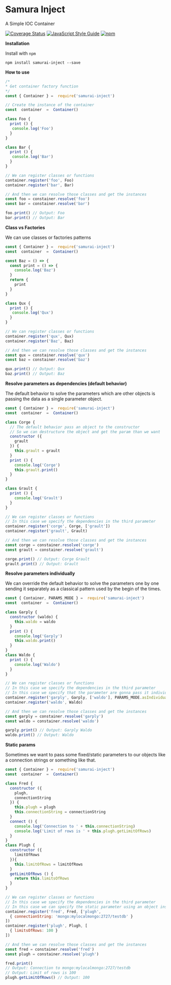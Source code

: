 # Samura Inject

A Simple IOC Container

[![Coverage Status](https://coveralls.io/repos/github/Pabloitto/samurainject/badge.svg?branch=master)](https://coveralls.io/github/Pabloitto/samurainject?branch=master)
[![JavaScript Style Guide](https://img.shields.io/badge/code%20style-standard-brightgreen.svg)](http://standardjs.com/)
[![npm](https://img.shields.io/github/license/mashape/apistatus.svg)](https://github.com/Pabloitto/samurainject/blob/master/LICENSE)

**Installation**

Install with `npm`
```
npm install samurai-inject --save
```

**How to use**
```javascript
/*
* Get container factory function
*/
const { Container } =  require('samurai-inject')

// Create the instance of the container
const  container  =  Container() 

class Foo {
  print () {
   console.log('Foo')
  }
}

class Bar {
  print () {
   console.log('Bar')
  }
}

// We can register classes or functions
container.register('foo', Foo)
container.register('bar', Bar)

// And then we can resolve those classes and get the instances
const foo = constainer.resolve('foo')
const bar = constainer.resolve('bar')

foo.print() // Output: Foo
bar.print() // Output: Bar
```

**Class vs Factories**

We can use classes or factories patterns

```javascript
const { Container } =  require('samurai-inject')
const  container  =  Container() 

const Baz = () => {
  const print = () => {
    console.log('Baz')
  }
  return {
    print
  }
}

class Qux {
  print () {
   console.log('Qux')
  }
}

// We can register classes or functions
container.register('qux', Qux)
container.register('Baz', Baz)

// And then we can resolve those classes and get the instances
const qux = constainer.resolve('qux')
const baz = constainer.resolve('baz')

qux.print() // Output: Qux
baz.print() // Output: Baz
```

**Resolve parameters as dependencies (default behavior)**

The default behavior to solve the parameters which are other objects is passing the data as a single parameter object.

```javascript
const { Container } =  require('samurai-inject')
const  container  =  Container() 

class Corge {
  // The default behavior pass an object to the constructor
  // So we can destructure the object and get the param than we want
  constructor ({
    grault
  }) {
    this.grault = grault
  }
  print () {
    console.log('Corge')
    this.grault.print()
  }
}

class Grault {
  print () {
    console.log('Grault')
  }
}

// We can register classes or functions
// In this case we specify the dependencies in the third parameter
container.register('corge', Corge, ['grault'])
container.register('grault', Grault)

// And then we can resolve those classes and get the instances
const corge = constainer.resolve('corge')
const grault = constainer.resolve('grault')

corge.print() // Output: Corge Grault
grault.print() // Output: Grault
```
**Resolve parameters individually**

 We can override the default behavior to solve the parameters one by one sending it separately as a classical pattern used by the begin of the times.

```javascript
const { Container, PARAMS_MODE } =  require('samurai-inject')
const  container  =  Container() 

class Garply {
  constructor (waldo) {
    this.waldo = waldo
  }
  print () {
    console.log('Garply')
    this.waldo.print()
  }
}
class Waldo {
  print () {
    console.log('Waldo')
  }
}

// We can register classes or functions
// In this case we specify the dependencies in the third parameter
// In this case we specify that the parameter are gonna pass it individually
container.register('garply', Garply, ['waldo'], PARAMS_MODE.asIndividualParams)
container.register('waldo', Waldo)

// And then we can resolve those classes and get the instances
const garply = constainer.resolve('garply')
const waldo = constainer.resolve('waldo')

garply.print() // Output: Garply Waldo
waldo.print() // Output: Waldo
```

**Static params**

Sometimes we want to pass some fixed/static parameters to our objects like a connection strings or something like that.

```javascript
const { Container } =  require('samurai-inject')
const  container  =  Container() 

class Fred {
  constructor ({
    plugh,
    connectionString
  }) {
    this.plugh = plugh
    this.connectionString = connectionString
  }
  connect () {
    console.log('Connection to ' + this.connectionString)
    console.log('Limit of rows is ' + this.plugh.getLimitOfRows)
  }
}
class Plugh {
  constructor ({
    limitOfRows
  }){
    this.limitOfRows = limitOfRows
  }
  getLimitOfRows () {
    return this.limitsOfRows
  }
}

// We can register classes or functions
// In this case we specify the dependencies in the third parameter
// In this case we can specify the static parameter using an object instead an string
container.register('fred', Fred, ['plugh',
  { connectionString: 'mongo:mylocalmongo:2727/testdb' }
])
container.register('plugh', Plugh, [
  { limitsOfRows: 100 }
])

// And then we can resolve those classes and get the instances
const fred = constainer.resolve('fred')
const plugh = constainer.resolve('plugh')

fred.print() 
// Output: Connection to mongo:mylocalmongo:2727/testdb
// Output: Limit of rows is 100
plugh.getLimitOfRows() // Output: 100
```

